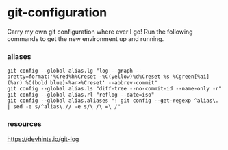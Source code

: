 # git-configuration
Carry my own git configuration where ever I go! Run the following commands to get the new environment up and running.

### aliases
```
git config --global alias.lg "log --graph --pretty=format:'%Cred%h%Creset -%C(yellow)%d%Creset %s %Cgreen[%ai](%ar) %C(bold blue)<%an>%Creset' --abbrev-commit"
git config --global alias.ls "diff-tree --no-commit-id --name-only -r"
git config --global alias.rl "reflog --date=iso"
git config --global alias.aliases "! git config --get-regexp ^alias\. | sed -e s/^alias\.// -e s/\ /\ =\ /"
```

### resources
https://devhints.io/git-log
